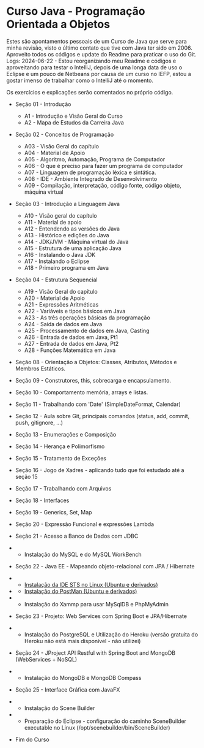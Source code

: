 # Curso Java - Programação Orientada a Objetos

 Estes são apontamentos pessoais de um Curso de Java que serve para minha revisão, visto o último contato que tive com Java ter sido em 2006. Aproveito todos os códigos e update do Readme para praticar o uso do Git.
 Logs:
 2024-06-22 - Estou reorganizando meu Readme e códigos e aproveitando para testar o IntelliJ, depois de uma longa data de uso o Eclipse e um pouco de Netbeans por causa de um curso no IEFP, estou a gostar imenso de trabalhar como o IntelliJ até o momento.

 Os exercícios e explicações serão comentados no próprio código.

 - Seção 01 - Introdução
    - A1 - Introdução e Visão Geral do Curso
    - A2 - Mapa de Estudos da Carreira Java

- Seção 02 - Conceitos de Programação
    - A03 - Visão Geral do capítulo
    - A04 - Material de Apoio
    - A05 - Algoritmo, Automação, Programa de Computador
    - A06 - O que é preciso para fazer um programa de computador
    - A07 - Linguagem de programação léxica e sintática.
    - A08 - IDE - Ambiente Integrado de Desenvolvimento
    - A09 - Compilação, interpretação, código fonte, código objeto, máquina virtual

- Seção 03 - Introdução a Linguagem Java
    - A10 - Visão geral do capítulo
    - A11 - Material de apoio
    - A12 - Entendendo as versões do Java
    - A13 - Histórico e edições do Java
    - A14 - JDK/JVM - Máquina virtual do Java
    - A15 - Estrutura de uma aplicação Java
    - A16 - Instalando o Java JDK 
    - A17 - Instalando o Eclipse
    - A18 - Primeiro programa em Java

- Seção 04 - Estrutura Sequencial
    - A19 - Visão Geral do capítulo
    - A20 - Material de Apoio
    - A21 - Expressões Aritméticas
    - A22 - Variáveis e tipos básicos em Java
    - A23 - As três operações básicas da programação
    - A24 - Saída de dados em Java
    - A25 - Processamento de dados em Java, Casting
    - A26 - Entrada de dados em Java, Pt1
    - A27 - Entrada de dados em Java, Pt2
    - A28 - Funções Matemática em Java

 - Seção 08 - Orientação a Objetos: Classes, Atributos, Métodos e Membros Estáticos.
 - Seção 09 - Construtores, this, sobrecarga e encapsulamento.
 - Seção 10 - Comportamento memória, arrays e listas.
 - Seção 11 - Trabalhando com 'Date' (SimpleDateFormat, Calendar)
 - Seção 12 - Aula sobre Git, principais comandos (status, add, commit, push, gitignore, ...)
 - Seção 13 - Enumerações e Composição
 - Seção 14 - Herança e Polimorfismo
 - Seção 15 - Tratamento de Exceções
 - Seção 16 - Jogo de Xadres - aplicando tudo que foi estudado até a seção 15
 - Seção 17 - Trabalhando com Arquivos
 - Seção 18 - Interfaces
 - Seção 19 - Generics, Set, Map
 - Seção 20 - Expressão Funcional e expressões Lambda
 - Seção 21 - Acesso a Banco de Dados com JDBC
 - - Instalação do MySQL e do MySQL WorkBench
 - Seção 22 - Java EE - Mapeando objeto-relacional com JPA / Hibernate
 - - <a href="https://www.youtube.com/watch?v=gBZ9kh3r2Lg">Instalação da IDE STS no Linux (Ubuntu e derivados)<a>
 - - <a href="https://www.youtube.com/watch?v=CoEZ53Qim8E">Instalação do PostMan (Ubuntu e derivados)<a>
 - - Instalação do Xammp para usar MySqlDB e PhpMyAdmin
 - Seção 23 - Projeto: Web Services com Spring Boot e JPA/Hibernate
 - - Instalação do PostgreSQL e Utilização do Heroku (versão gratuita do Heroku não está mais disponível - não utilizei)
 - Seção 24 - JProject API Restful with Spring Boot and MongoDB (WebServices + NoSQL)
 - - Instalação do MongoDB e MongoDB Compass
 - Seção 25 - Interface Gráfica com JavaFX
 - - Instalação do Scene Builder
 - - Preparação do Eclipse - configuração do caminho SceneBuilder executable no Linux (/opt/scenebuilder/bin/SceneBuilder)
 - Fim do Curso

 

